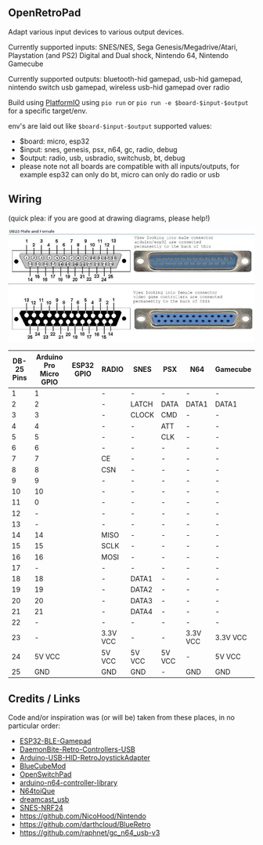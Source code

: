 OpenRetroPad
------------

Adapt various input devices to various output devices.

Currently supported inputs: SNES/NES, Sega Genesis/Megadrive/Atari, Playstation (and PS2) Digital and Dual shock, Nintendo 64, Nintendo Gamecube

Currently supported outputs: bluetooth-hid gamepad, usb-hid gamepad, nintendo switch usb gamepad, wireless usb-hid gamepad over radio

Build using [PlatformIO](https://platformio.org/) using `pio run` or `pio run -e $board-$input-$output` for a specific target/env.

env's are laid out like `$board-$input-$output`
supported values:
  * $board: micro, esp32
  * $input: snes, genesis, psx, n64, gc, radio, debug
  * $output: radio, usb, usbradio, switchusb, bt, debug
  * please note not all boards are compatible with all inputs/outputs, for example esp32 can only do bt, micro can only do radio or usb

Wiring
------

(quick plea: if you are good at drawing diagrams, please help!)

![DB-25 Pinout](images/db25pins.jpg)

| DB-25 Pins    | Arduino Pro Micro GPIO | ESP32 GPIO | RADIO    | SNES   | PSX    | N64      | Gamecube |
|---------------|------------------------|------------|----------|--------|--------|----------|----------|
|  1            |  1                     |            | -        | -      | -      | -        | -        |
|  2            |  2                     |            | -        | LATCH  | DATA   | DATA1    | DATA1    |
|  3            |  3                     |            | -        | CLOCK  | CMD    | -        | -        |
|  4            |  4                     |            | -        | -      | ATT    | -        | -        |
|  5            |  5                     |            | -        | -      | CLK    | -        | -        |
|  6            |  6                     |            | -        | -      | -      | -        | -        |
|  7            |  7                     |            | CE       | -      | -      | -        | -        |
|  8            |  8                     |            | CSN      | -      | -      | -        | -        |
|  9            |  9                     |            | -        | -      | -      | -        | -        |
| 10            | 10                     |            | -        | -      | -      | -        | -        |
| 11            |  0                     |            | -        | -      | -      | -        | -        |
| 12            | -                      |            | -        | -      | -      | -        | -        |
| 13            | -                      |            | -        | -      | -      | -        | -        |
| 14            | 14                     |            | MISO     | -      | -      | -        | -        |
| 15            | 15                     |            | SCLK     | -      | -      | -        | -        |
| 16            | 16                     |            | MOSI     | -      | -      | -        | -        |
| 17            | -                      |            | -        | -      | -      | -        | -        |
| 18            | 18                     |            | -        | DATA1  | -      | -        | -        |
| 19            | 19                     |            | -        | DATA2  | -      | -        | -        |
| 20            | 20                     |            | -        | DATA3  | -      | -        | -        |
| 21            | 21                     |            | -        | DATA4  | -      | -        | -        |
| 22            | -                      |            | -        | -      | -      | -        | -        |
| 23            | -                      |            | 3.3V VCC | -      | -      | 3.3V VCC | 3.3V VCC |
| 24            | 5V VCC                 |            | 5V VCC   | 5V VCC | 5V VCC | -        | 5V VCC   |
| 25            | GND                    |            | GND      | GND    | -      | GND      | GND      |



Credits / Links
---------------

Code and/or inspiration was (or will be) taken from these places, in no particular order:

  * [ESP32-BLE-Gamepad](https://github.com/lemmingDev/ESP32-BLE-Gamepad)
  * [DaemonBite-Retro-Controllers-USB](https://github.com/MickGyver/DaemonBite-Retro-Controllers-USB)
  * [Arduino-USB-HID-RetroJoystickAdapter](https://github.com/mcgurk/Arduino-USB-HID-RetroJoystickAdapter)
  * [BlueCubeMod](https://github.com/NathanReeves/BlueCubeMod)
  * [OpenSwitchPad](https://github.com/agustincampeny/OpenSwitchPad)
  * [arduino-n64-controller-library](https://github.com/pothos/arduino-n64-controller-library)
  * [N64toiQue](https://github.com/mnzlmstr/N64toiQue)
  * [dreamcast_usb](https://github.com/raphnet/dreamcast_usb)
  * [SNES-NRF24](https://github.com/baldengineer/SNES-NRF24)
  * https://github.com/NicoHood/Nintendo
  * https://github.com/darthcloud/BlueRetro
  * https://github.com/raphnet/gc_n64_usb-v3
